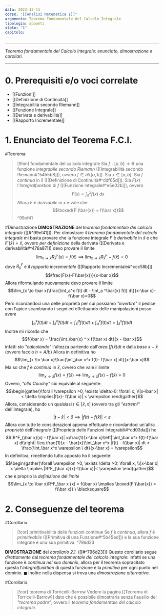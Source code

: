 ```yaml
---
data: 2023-12-11
corso: "[[Analisi Matematica I]]"
argomento: Teorema Fondamentale del Calcolo Integrale
tipologia: appunti
stato: "1"
capitolo:
---
```

- - -
*Teorema fondamentale del Calcolo Integrale: enunciato, dimostrazione e corollari.*
- - -
# 0. Prerequisiti e/o voci correlate
- [[Funzioni]]
- [[Definizione di Continuità]]
- [[Integrabilità secondo Riemann]]
- [[Funzione Integrale]]
- [[Derivata e derivabilità]]
- [[Rapporto Incrementale]]
# 1. Enunciato del Teorema F.C.I.
#Teorema 
> [!thm] fondamentale del calcolo integrale
> Sia $f: [a,b] \longrightarrow \mathbb{R}$ una funzione *integrabile secondo Riemann* ([[Integrabilità secondo Riemann#^5455b8]]), ovvero $f \in \mathcal{R}([a,b])$.
> Sia $\bar{x} \in [a,b]$. Sia $f$ *continua* in $\bar{x}$ ([[Definizione di Continuità#^ddf65d]]).
> Sia $F(x)$ l'*Integralfunktion* di $f$ ([[Funzione Integrale#^e5e02b]]), ovvero
> $$F(x)=\int_a^x f(x) \ dx$$
> Allora $F$ è *derivabile* in $\bar{x}$ e vale che
> $$\boxed{F'(\bar{x}) = f(\bar x)}$$
^99ef41

#Dimostrazione 
**DIMOSTRAZIONE** del *teorema fondamentale del calcolo integrale* ([[#^99ef41]]).
Per dimostrare il *teorema fondamentale del calcolo integrale* mi basta provare che la funzione integrale $F$ è *derivabile* in $\bar{x}$ e che $F'(\bar{x}) = \bar{x}$, ovvero *per definizione* della derivata ([[Derivata e derivabilità#^478a87]]) devo provare il limite
$$\lim_{x \to \bar{x}}R^F_{\bar x}(x) = f(\bar{x}) \implies \lim_{x \to \bar{x}}R^F_{\bar x}-f(\bar x) = 0$$
dove $R^F_\bar{x}$ è il *rapporto incrementale* ([[Rapporto Incrementale#^ccc58b]])
$$\frac{F(x)-F(\bar{x})}{x-\bar x}$$
Allora riformulando nuovamente devo provare il limite
$$\lim_{x \to \bar x}\frac{\int_a^x f(t) dt - \int_a ^\bar{x} f(t) dt}{x-\bar x}-f(\bar x)=0$$
Però ricordandoci una delle proprietà per cui possiamo *"invertire"* il pedice con l'apice scambiando i segni ed effettuando delle manipolazioni posso avere
$$\int_a^x f(t) dt +\int_\bar x^a f(t) dt = \int_\bar x^a f(t) dt +\int_a^x f(t) dt = \int_\bar x ^x f(t) dt$$
Inoltre mi ricordo che 
$$f(\bar x) = \frac{\int_\bar{x} ^ x f(\bar x) dt}{x - \bar x}$$
infatti sto *"calcolando"* l'altezza partendo dall'*area* $\int f(\bar x) dt$ e dalla *base* $x-\bar x$ (ovvero faccio $h = A/b$)
Allora in definitiva ho
$$\lim_{x \to \bar x}\frac{\int_\bar x^x f(t)- f(\bar x) dt}{x-\bar x}$$
Ma so che $f$ è *continua* in $\bar x$, ovvero che vale il limite
$$\lim_{x \to \bar x} f(x) = f(\bar x) \implies \lim_{x \to \bar x}f(x) - f(\bar x)=0$$
Ovvero, *"alla Cauchy"* ciò equivale al seguente:
$$\begin{gather}\forall \varepsilon >0, \exists \delta>0: \forall x, \\|x-\bar x| < \delta \implies|f(x)- f(\bar x)| < \varepsilon \end{gather}$$
Allora, considerando un qualsiasi $t \in [\bar x, x]$ (ovvero tra gli *"estremi"* dell'integrale), ho 
$$|t-\bar x| <\delta \implies |f(t)-f(\bar x)| < \varepsilon$$
Allora con tutte le considerazioni appena effettuate e ricordandoci un'altra *proprietà* dell'*integrale* ([[Proprietà delle Funzioni Integrabili#^cd03da]]) ho
$$|R^F_{\bar x}(x) - f(\bar x)| =\frac{1}{x-\bar x}\left| \int_\bar x^x f(t)-f(\bar x) dt\right| \leq \frac{1}{x - \bar{x}}\int_\bar x^x |f(t) - f(\bar x)| dt < \frac{\int_\bar x^x \varepsilon \ dt}{x-\bar x} = \varepsilon$$
In definitiva, rimettendo tutto apposto ho il seguente:
$$\begin{gather}\forall \varepsilon >0, \exists \delta >0: \forall x, \\|x-\bar x| < \delta \implies |R^F_{\bar x}(x)-f(\bar x)|< \varepsilon \end{gather}$$
che è proprio la *definizione* del *limite* 
$$\lim_{x \to \bar x}R^F_\bar x (x) = f(\bar x) \implies \boxed{F'(\bar{x}) = f(\bar x)} \ \blacksquare$$
# 2. Conseguenze del teorema
#Corollario 
> [!cor] primitivabilità delle funzioni continue
> Se $f$ è *continua*, allora $f$ è *primitivabile* ([[Primitiva di una Funzione#^5b45ed]]) e la sua funzione integrale è *una* sua primitiva.
^796d23

**DIMOSTRAZIONE** del *corollario 2.1.* ([[#^796d23]])
Questo corollario segue *direttamente* dal *teorema fondamentale del calcolo integrale*: infatti se una funzione è *continua nel suo dominio*, allora per il teorema sopracitato questa l'*Integralfunktion* di questa funzione è la *primitiva* per ogni punto nel dominio. $\blacksquare$
Inoltre nella dispensa si trova una *dimostrazione alternativa*.

#Corollario 
> [!cor] teorema di Torricelli-Barrow
> Vedere la pagina [[Teorema di Torricelli-Barrow]] dato che è possibile dimostrarla senza l'ausilio del *"teorema padre"*, ovvero il *teorema fondamentale del calcolo integrale*.
